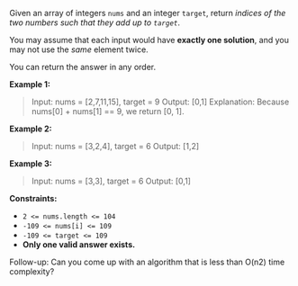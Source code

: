 Given an array of integers ```nums``` and an integer ```target```, return *indices of the two numbers such that they add up to ```target```*.

You may assume that each input would have **exactly one solution**, and you may not use the *same* element twice.

You can return the answer in any order.
 

**Example 1:**

> Input: nums = [2,7,11,15], target = 9
> Output: [0,1]
> Explanation: Because nums[0] + nums[1] == 9, we return [0, 1].

**Example 2:**

> Input: nums = [3,2,4], target = 6
> Output: [1,2]

**Example 3:**

> Input: nums = [3,3], target = 6
> Output: [0,1]

 
**Constraints:**

* ```2 <= nums.length <= 104```
* ```-109 <= nums[i] <= 109```
* ```-109 <= target <= 109```
* **Only one valid answer exists.**

 
Follow-up: Can you come up with an algorithm that is less than O(n2) time complexity?